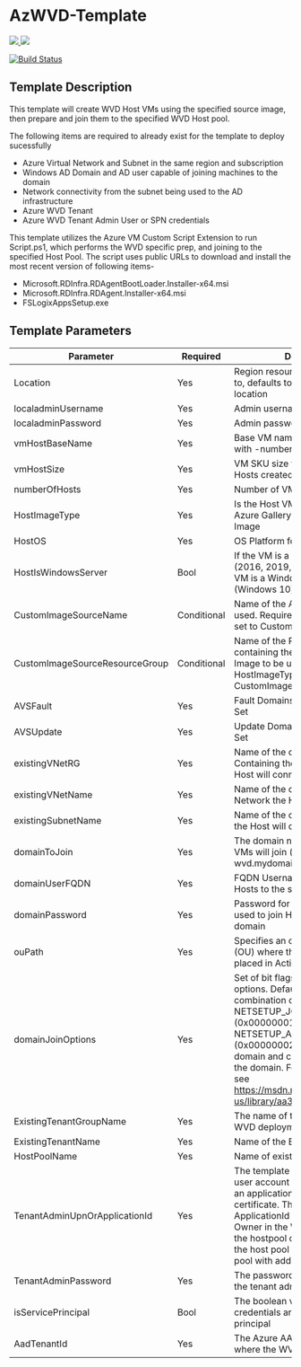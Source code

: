 # AzWVD-Template

<a href="https://portal.azure.com/#create/Microsoft.Template/uri/https%3A%2F%2Fraw.githubusercontent.com%2Fcocallaw%2FAzWVD-Template%2Fmaster%2FTemplates%2Fazuredeploy.json" target="_blank">
    <img src="http://azuredeploy.net/deploybutton.png"/>
</a>
<a href="http://armviz.io/#/?load=https%3A%2F%2Fraw.githubusercontent.com%2Fcocallaw%2FAzWVD-Template%2Fmaster%2FTemplates%2Fazuredeploy.json" target="_blank">
    <img src="http://armviz.io/visualizebutton.png"/>
</a>


[![Build Status](https://dev.azure.com/cocallaw/WVD%20ARM%20Template/_apis/build/status/WVD%20ARM%20Template%20Validation?branchName=master)](https://dev.azure.com/cocallaw/WVD%20ARM%20Template/_build/latest?definitionId=2&branchName=master)

## Template Description
This template will create WVD Host VMs using the specified source image, then prepare and join them to the specified WVD Host pool.

The following items are required to already exist for the template to deploy sucessfully 

* Azure Virtual Network and Subnet in the same region and subscription
* Windows AD Domain and AD user capable of joining machines to the domain
* Network connectivity from the subnet being used to the AD infrastructure
* Azure WVD Tenant
* Azure WVD Tenant Admin User or SPN credentials 

This template utilizes the Azure VM Custom Script Extension to run Script.ps1, which performs the WVD specific prep, and joining to the specified Host Pool. The script uses public URLs to download and install the most recent version of following items-

* Microsoft.RDInfra.RDAgentBootLoader.Installer-x64.msi
* Microsoft.RDInfra.RDAgent.Installer-x64.msi
* FSLogixAppsSetup.exe


## Template Parameters

Parameter | Required | Description
--- | --- | ---
Location | Yes | Region resources will be deployed to, defaults to Resource Group location
localadminUsername | Yes | Admin username for Host VMs
localadminPassword | Yes | Admin password for Host VMs
vmHostBaseName | Yes | Base VM name that will incrimented with -number for each instance
vmHostSize | Yes | VM SKU size to be used for all Hosts created
numberOfHosts | Yes | Number of VM Hosts to deploy
HostImageType | Yes | Is the Host VM Image from the Azure Gallery or Custom Azure VM Image
HostOS | Yes | OS Platform for the Host VM
HostIsWindowsServer | Bool | If the VM is a Windows Server SKU (2016, 2019, etc.), enter true. If the VM is a Windows client SKU (Windows 10) enter false.
CustomImageSourceName | Conditional | Name of the Azure VM Image to be used. Required if HostImageType is set to CustomImage
CustomImageSourceResourceGroup | Conditional | Name of the Resource Group containing the custom Azure VM Image to be used. Required if HostImageType is set to CustomImage
AVSFault | Yes | Fault Domains for the Availabilty Set
AVSUpdate | Yes | Update Domains for the Availabilty Set
existingVNetRG | Yes | Name of the of the Resource Group Containing the Virtual Network the Host will connect to
existingVNetName | Yes | Name of the of the existing Virtual Network the Host will connect to
existingSubnetName | Yes | Name of the of the existing Subnet the Host will connect to
domainToJoin | Yes | The domain name that the Host VMs will join (mydomain.com or wvd.mydomain.com)
domainUserFQDN | Yes | FQDN Username to be used to join Hosts to the specified domain
domainPassword | Yes | Password for the account being used to join Hosts to the specified domain
ouPath | Yes | Specifies an organizational unit (OU) where the Hosts will be placed in Active Directory
domainJoinOptions | Yes | Set of bit flags that define the join options. Default value of 3 is a combination of NETSETUP_JOIN_DOMAIN (0x00000001) & NETSETUP_ACCT_CREATE (0x00000002) i.e. will join the domain and create the account on the domain. For more information see https://msdn.microsoft.com/en-us/library/aa392154(v=vs.85).aspx
ExistingTenantGroupName | Yes | The name of the tenant group in the WVD deployment
ExistingTenantName | Yes | Name of the Existing WVD Tenant
HostPoolName | Yes | Name of existing WVD Hostpool
TenantAdminUpnOrApplicationId | Yes | The template will fail if you enter a user account that requires MFA or an application that is secured by a certificate. The UPN or ApplicationId must be an RDS Owner in the WVD Tenant to create the hostpool or an RDS Owner of the host pool to provision the host pool with additional VMs
TenantAdminPassword | Yes | The password that corresponds to the tenant admin UPN or SPN
isServicePrincipal | Bool | The boolean value indicating if the credentials are for a service principal
AadTenantId | Yes | The Azure AAD Tenant ID GUID where the WVD is located